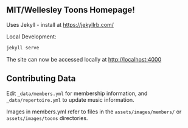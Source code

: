 MIT/Wellesley Toons Homepage!
--------------

Uses Jekyll - install at https://jekyllrb.com/

Local Development:

```sh
jekyll serve
```

The site can now be accessed locally at [http://localhost:4000](http://localhost:4000)

## Contributing Data

Edit `_data/members.yml` for membership information, and `_data/repertoire.yml`
to update music information.

Images in members.yml refer to files in the `assets/images/members/` or `assets/images/toons` directories.
